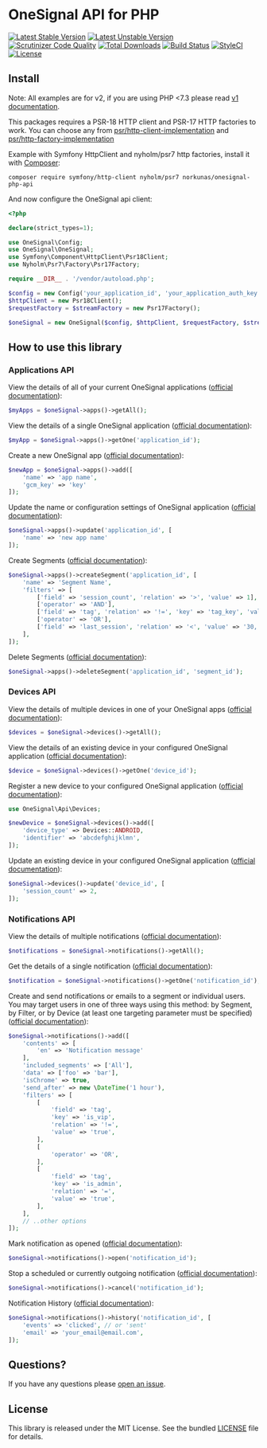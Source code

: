 # OneSignal API for PHP

[![Latest Stable Version](https://poser.pugx.org/norkunas/onesignal-php-api/v/stable)](https://packagist.org/packages/norkunas/onesignal-php-api)
[![Latest Unstable Version](https://poser.pugx.org/norkunas/onesignal-php-api/v/unstable)](https://packagist.org/packages/norkunas/onesignal-php-api)
[![Scrutinizer Code Quality](https://scrutinizer-ci.com/g/norkunas/onesignal-php-api/badges/quality-score.png?b=master)](https://scrutinizer-ci.com/g/norkunas/onesignal-php-api/?branch=1.0)
[![Total Downloads](https://poser.pugx.org/norkunas/onesignal-php-api/downloads)](https://packagist.org/packages/norkunas/onesignal-php-api)
[![Build Status](https://travis-ci.org/norkunas/onesignal-php-api.svg?branch=master)](https://travis-ci.org/norkunas/onesignal-php-api)
[![StyleCI](https://styleci.io/repos/34352212/shield?style=flat&branch=master)](https://styleci.io/repos/34352212)
[![License](https://poser.pugx.org/norkunas/onesignal-php-api/license)](https://packagist.org/packages/norkunas/onesignal-php-api)

## Install

Note: All examples are for v2, if you are using PHP <7.3 please read [v1 documentation](https://github.com/norkunas/onesignal-php-api/blob/1.0/README.md).

This packages requires a PSR-18 HTTP client and PSR-17 HTTP factories to work. You can choose any from
[psr/http-client-implementation](https://packagist.org/providers/psr/http-client-implementation)
and [psr/http-factory-implementation](https://packagist.org/providers/psr/http-factory-implementation)

Example with Symfony HttpClient and nyholm/psr7 http factories, install it with [Composer](https://getcomposer.org/):

```
composer require symfony/http-client nyholm/psr7 norkunas/onesignal-php-api
```

And now configure the OneSignal api client:

```php
<?php

declare(strict_types=1);

use OneSignal\Config;
use OneSignal\OneSignal;
use Symfony\Component\HttpClient\Psr18Client;
use Nyholm\Psr7\Factory\Psr17Factory;

require __DIR__ . '/vendor/autoload.php';

$config = new Config('your_application_id', 'your_application_auth_key', 'your_auth_key');
$httpClient = new Psr18Client();
$requestFactory = $streamFactory = new Psr17Factory();

$oneSignal = new OneSignal($config, $httpClient, $requestFactory, $streamFactory);
```

## How to use this library

### Applications API

View the details of all of your current OneSignal applications ([official documentation](https://documentation.onesignal.com/reference#view-apps-apps)):

```php
$myApps = $oneSignal->apps()->getAll();
```

View the details of a single OneSignal application ([official documentation](https://documentation.onesignal.com/reference#view-an-app)):

```php
$myApp = $oneSignal->apps()->getOne('application_id');
```

Create a new OneSignal app ([official documentation](https://documentation.onesignal.com/reference#create-an-app)):

```php
$newApp = $oneSignal->apps()->add([
    'name' => 'app name',
    'gcm_key' => 'key'
]);
```

Update the name or configuration settings of OneSignal application ([official documentation](https://documentation.onesignal.com/reference#update-an-app)):

```php
$oneSignal->apps()->update('application_id', [
    'name' => 'new app name'
]);
```

Create Segments ([official documentation](https://documentation.onesignal.com/reference#create-segments)):

```php
$oneSignal->apps()->createSegment('application_id', [
    'name' => 'Segment Name',
    'filters' => [
        ['field' => 'session_count', 'relation' => '>', 'value' => 1],
        ['operator' => 'AND'],
        ['field' => 'tag', 'relation' => '!=', 'key' => 'tag_key', 'value' => '1'],
        ['operator' => 'OR'],
        ['field' => 'last_session', 'relation' => '<', 'value' => '30,'],
    ],
]);
```

Delete Segments ([official documentation](https://documentation.onesignal.com/reference#delete-segments)):

```php
$oneSignal->apps()->deleteSegment('application_id', 'segment_id');
```

### Devices API

View the details of multiple devices in one of your OneSignal apps ([official documentation](https://documentation.onesignal.com/reference#view-devices)):

```php
$devices = $oneSignal->devices()->getAll();
```

View the details of an existing device in your configured OneSignal application ([official documentation](https://documentation.onesignal.com/reference#view-device)):

```php
$device = $oneSignal->devices()->getOne('device_id');
```

Register a new device to your configured OneSignal application ([official documentation](https://documentation.onesignal.com/reference#add-a-device)):

```php
use OneSignal\Api\Devices;

$newDevice = $oneSignal->devices()->add([
    'device_type' => Devices::ANDROID,
    'identifier' => 'abcdefghijklmn',
]);
```

Update an existing device in your configured OneSignal application ([official documentation](https://documentation.onesignal.com/reference#edit-device)):

```php
$oneSignal->devices()->update('device_id', [
    'session_count' => 2,
]);
```

### Notifications API

View the details of multiple notifications ([official documentation](https://documentation.onesignal.com/reference#view-notifications)):

```php
$notifications = $oneSignal->notifications()->getAll();
```

Get the details of a single notification ([official documentation](https://documentation.onesignal.com/reference#view-notification)):

```php
$notification = $oneSignal->notifications()->getOne('notification_id');
```

Create and send notifications or emails to a segment or individual users.
You may target users in one of three ways using this method: by Segment, by
Filter, or by Device (at least one targeting parameter must be specified) ([official documentation](https://documentation.onesignal.com/reference#create-notification)):

```php
$oneSignal->notifications()->add([
    'contents' => [
        'en' => 'Notification message'
    ],
    'included_segments' => ['All'],
    'data' => ['foo' => 'bar'],
    'isChrome' => true,
    'send_after' => new \DateTime('1 hour'),
    'filters' => [
        [
            'field' => 'tag',
            'key' => 'is_vip',
            'relation' => '!=',
            'value' => 'true',
        ],
        [
            'operator' => 'OR',
        ],
        [
            'field' => 'tag',
            'key' => 'is_admin',
            'relation' => '=',
            'value' => 'true',
        ],
    ],
    // ..other options
]);
```

Mark notification as opened ([official documentation](https://documentation.onesignal.com/reference#track-open)):

```php
$oneSignal->notifications()->open('notification_id');
```

Stop a scheduled or currently outgoing notification ([official documentation](https://documentation.onesignal.com/reference#cancel-notification)):

```php
$oneSignal->notifications()->cancel('notification_id');
```

Notification History ([official documentation](https://documentation.onesignal.com/reference#notification-history)):

```php
$oneSignal->notifications()->history('notification_id', [
    'events' => 'clicked', // or 'sent'
    'email' => 'your_email@email.com',
]);
```

## Questions?

If you have any questions please [open an issue](https://github.com/norkunas/onesignal-php-api/issues/new).

## License

This library is released under the MIT License. See the bundled [LICENSE](https://github.com/norkunas/onesignal-php-api/blob/master/LICENSE) file for details.
